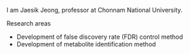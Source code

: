 I am Jaesik Jeong, professor at Chonnam National University.

Research areas
- Development of false discovery rate (FDR) control method
- Development of metabolite identification method
